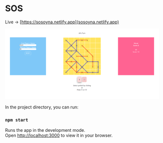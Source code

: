 # SOS

Live -> [https://sosoyna.netlify.app](sosoyna.netlify.app)


![alt text](https://github.com/murat-es/SOS-Game/blob/master/public/sosScreenshot1.png)

In the project directory, you can run:

### `npm start`

Runs the app in the development mode.\
Open [http://localhost:3000](http://localhost:3000) to view it in your browser.
 

